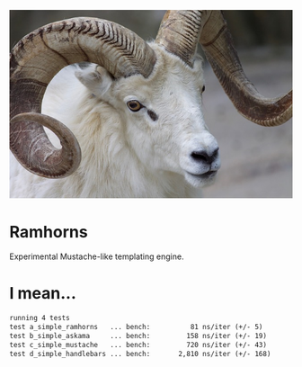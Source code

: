 ![Picture of a ram with horns](ram.jpg)

# Ramhorns

Experimental Mustache-like templating engine.

# I mean...

```
running 4 tests
test a_simple_ramhorns   ... bench:          81 ns/iter (+/- 5)
test b_simple_askama     ... bench:         158 ns/iter (+/- 19)
test c_simple_mustache   ... bench:         720 ns/iter (+/- 43)
test d_simple_handlebars ... bench:       2,810 ns/iter (+/- 168)
```
